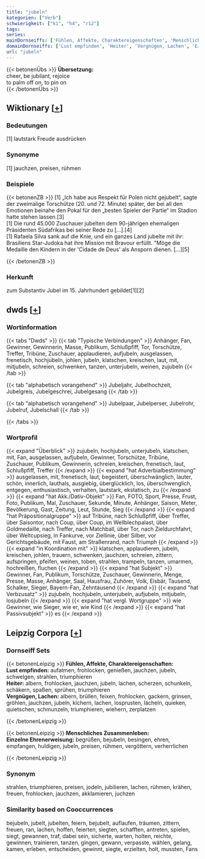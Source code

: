 ```yaml
---
title: "jubeln"
kategorien: ["Verb"]
schwierigkeit: ["k1", "h4", "r12"]
tags:
series:
mainDornseiffs: ['Fühlen, Affekte, Charaktereigenschaften', 'Menschliches Zusammenleben']
domainDornseiffs: ['Lust empfinden', 'Heiter', 'Vergnügen, Lachen', 'Einzelne Ehrenerweisung']
url: "jubeln"
---
```


{{< betonenÜbs >}}
**Übersetzung:**  
cheer, be jubilant, rejoice  
to palm off on, to pin on  
{{< /betonenÜbs >}}

## Wiktionary [[+](https://de.wiktionary.org/wiki/jubeln)]

### Bedeutungen
[1] lautstark Freude ausdrücken  

### Synonyme
[1] jauchzen, preisen, rühmen  

### Beispiele
{{< betonenZB >}}
[1] „Ich habe aus Respekt für Polen nicht gejubelt“, sagte der zweimalige Torschütze (20. und 72. Minute) später, der bei all den Emotionen beinahe den Pokal für den „besten Spieler der Partie“ im Stadion hatte stehen lassen.[3]  
[1] Die rund 45.000 Zuschauer jubelten dem 90-jährigen ehemaligen Präsidenten Südafrikas bei seiner Rede zu […].[4]  
[1] Rafaela Silva sank auf die Knie, und ein ganzes Land jubelte mit ihr: Brasiliens Star-Judoka hat ihre Mission mit Bravour erfüllt. "Möge die Medaille den Kindern in der 'Cidade de Deus' als Ansporn dienen. […][5]  

{{< /betonenZB >}}
### Herkunft
zum Substantiv Jubel im 15. Jahrhundert gebildet[1][2]  



## dwds [[+](https://www.dwds.de/wb/jubeln)]

### Wortinformation
{{< tabs "Dwds" >}}
{{< tab "Typische Verbindungen" >}}
Anhänger, Fan, Gewinner, Gewinnerin, Masse, Publikum, Schlußpfiff, Tor, Torschütze, Treffer, Tribüne, Zuschauer, applaudieren, aufjubeln, ausgelassen, frenetisch, hochjubeln, johlen, jubeln, klatschen, kreischen, laut, mit, mitjubeln, schreien, schwenken, tanzen, unterjubeln, weinen, zujubeln
{{< /tab >}}

{{< tab "alphabetisch vorangehend" >}}
Jubeljahr, Jubelhochzeit, Jubelgreis, Jubelgeschrei, Jubelgesang
{{< /tab >}}

{{< tab "alphabetisch vorangehend" >}}
Jubelpaar, Jubelperser, Jubelrohr, Jubelruf, Jubelschall
{{< /tab >}}

{{< /tabs >}}

### Wortprofil
{{< expand "Überblick" >}} zujubeln, hochjubeln, unterjubeln, klatschen, mit, Fan, ausgelassen, aufjubeln, Gewinner, Torschütze, Tribüne, Zuschauer, Publikum, Gewinnerin, schreien, kreischen, frenetisch, laut, Schlußpfiff, Treffer {{< /expand >}}
{{< expand "hat Adverbialbestimmung" >}} ausgelassen, mit, frenetisch, laut, begeistert, überschwänglich, lauter, schön, innerlich, lauthals, ausgiebig, überglücklich, los, überschwenglich, entgegen, enthusiastisch, verhalten, lautstark, ekstatisch, zu {{< /expand >}}
{{< expand "hat Akk./Dativ-Objekt" >}} Fan, FOTO, Sport, Presse, Frust, Foto, Publikum, Mal, Zuschauer, Sekunde, Minute, Anhänger, Saison, Meter, Bevölkerung, Gast, Zeitung, Leut, Stunde, Sieg {{< /expand >}}
{{< expand "hat Präpositionalgruppe" >}} auf Tribüne, nach Schlußpfiff, über Treffer, über Saisontor, nach Coup, über Coup, im Wellblechpalast, über Goldmedaille, nach Treffer, nach Matchball, über Tor, nach Zieldurchfahrt, über Weltcupsieg, in Fankurve, vor Ziellinie, über Silber, vor Gerichtsgebäude, mit Faust, am Straßenrand, nach Triumph {{< /expand >}}
{{< expand "in Koordination mit" >}} klatschen, applaudieren, jubeln, kreischen, johlen, trauern, schwenken, jauchzen, schreien, zittern, aufspringen, pfeifen, weinen, toben, strahlen, trampeln, tanzen, umarmen, hochreißen, fluchen {{< /expand >}}
{{< expand "hat Subjekt" >}} Gewinner, Fan, Publikum, Torschütze, Zuschauer, Gewinnerin, Menge, Presse, Masse, Anhänger, Saal, Hausfrau, Zuhörer, Volk, Eisbär, Tausend, Schalker, Sieger, Bayern-Fan, Zehntausend {{< /expand >}}
{{< expand "hat Verbzusatz" >}} zujubeln, hochjubeln, unterjubeln, aufjubeln, mitjubeln, losjubeln {{< /expand >}}
{{< expand "hat vergl. Wortgruppe" >}} wie Gewinner, wie Sieger, wie er, wie Kind {{< /expand >}}
{{< expand "hat Passivsubjekt" >}} es {{< /expand >}}

## Leipzig Corpora [[+](https://corpora.uni-leipzig.de/en/res?word=jubeln&corpusId=deu_newscrawl-public_2018)]

### Dornseiff Sets
{{< betonenLeipzig >}}
**Fühlen, Affekte, Charaktereigenschaften:**  
**Lust empfinden:** aufatmen, frohlocken, genießen, jauchzen, jubeln, schwelgen, strahlen, triumphieren  
**Heiter:** albern, frohlocken, jauchzen, jubeln, lachen, scherzen, schunkeln, schäkern, spaßen, sprühen, triumphieren  
**Vergnügen, Lachen:** albern, brüllen, feixen, frohlocken, gackern, grinsen, gröhlen, jauchzen, jubeln, kichern, lachen, losprusten, lächeln, quieken, quietschen, schmunzeln, triumphieren, wiehern, zerplatzen  

{{< /betonenLeipzig >}}


{{< betonenLeipzig >}}
**Menschliches Zusammenleben:**  
**Einzelne Ehrenerweisung:** begrüßen, bejubeln, besingen, ehren, empfangen, huldigen, jubeln, preisen, rühmen, vergöttern, verherrlichen  

{{< /betonenLeipzig >}}

### Synonym
strahlen, triumphieren, preisen, jodeln, jubilieren, lachen, rühmen, krähen, freuen, frohlocken, jauchzen, akklamieren, juchzen


### Similarity based on Cooccurrences
bejubeln, jubelt, jubelten, feiern, bejubelt, auflaufen, träumen, zittern, freuen, ran, lachen, hoffen, feierten, siegten, schafften, antreten, spielen, siegt, gewannen, traf, dabei sein, sicherte, warten, holten, reichte, gewinnen, trainieren, tanzen, gingen, gewann, verpasste, wählen, gelang, kamen, erleben, entscheiden, gewinnt, siegte, erzielten, holt, mussten, Fans

